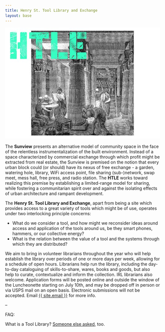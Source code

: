 ```yaml
---
title: Henry St. Tool Library and Exchange
layout: base
---
```


![Henry St Tool Library](/assets/images/tool-library.jpg)

The **Sunview** presents an alternative model of community space in the face of
the relentless instrumentalization of the built environment. Instead of a space
characterized by commercial exchange through which profit might be extracted
from real estate, the Sunview is premised on the notion that every urban block
could (or should) have its nexus of free exchange - a garden, watering hole,
library, WiFi access point, file sharing (sub-)network, swap meet, mess hall,
free press, and radio station. The **HTLE** works toward realizing this premise
by establishing a limited-range model for sharing, while fostering a
communitarian spirit over and against the isolating effects of urban
architecture and rampant development.

The **Henry St. Tool Library and Exchange**, apart from being a site which
provides access to a great variety of tools which might be of use, operates
under two interlocking principle concerns:

- What do we consider a tool, and how might we reconsider ideas around access
  and application of the tools around us, be they smart phones, hammers, or
  our collective energy?
- What is the relation between the value of a tool and the systems through
  which they are distributed?

We aim to bring in volunteer librarians throughout the year who will help
establish the library over periods of one or more days per week, allowing for
a schedule of open hours. Librarians help run the library, including the
day-to-day cataloguing of skills-to-share, wares, books and goods, but also
help to curate, contextualize and inform the collection. IRL librarians also
welcome. Application forms will be posted online and outside the window of the
Luncheonette starting on July 10th, and may be dropped off in person or via
USPS mail on an open basis. Electronic submissions will not be accepted.
Email <a href="mailto:{{ site.email }}">{{ site.email }}</a> for more info.

–

FAQ:

What is a Tool Library? [Someone else asked](http://whatweekly.com/2012/10/04/how-to-build-a-tool-library/), too.
